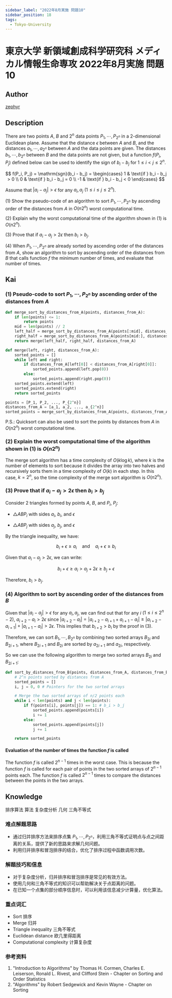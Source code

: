 ```yaml
---
sidebar_label: "2022年8月実施 問題10"
sidebar_position: 18
tags:
  - Tokyo-University
---
```


# 東京大学 新領域創成科学研究科 メディカル情報生命専攻 2022年8月実施 問題10

## **Author**
[zephyr](https://inshi-notes.zephyr-zdz.space/)

## **Description**
There are two points $A$, $B$ and $2^n$ data points $P_1, \cdots, P_{2^n}$ in a 2-dimensional Euclidean plane. Assume that the distance $\epsilon$ between $A$ and $B$, and the distances $a_1, \cdots, a_{2^n}$ between $A$ and the data points are given. The distances $b_1, \cdots, b_{2^n}$ between $B$ and the data points are not given, but a function $f(P_i, P_j)$ defined below can be used to identify the sign of $b_i - b_j$ for $1 \leq i < j \leq 2^n$.

$$
f(P_i, P_j) = \mathrm{sgn}(b_i - b_j) = 
\begin{cases} 
1 & \text{if } b_i - b_j > 0 \\
0 & \text{if } b_i - b_j = 0 \\
-1 & \text{if } b_i - b_j < 0
\end{cases}
$$

Assume that $|a_i - a_j| > \epsilon$ for any $a_i, a_j$ $(1 \leq i \leq j \leq 2^n)$.

(1) Show the pseudo-code of an algorithm to sort $P_1, \cdots, P_{2^n}$ by ascending order of the distances from $A$ in $O(n2^n)$ worst computational time.

(2) Explain why the worst computational time of the algorithm shown in (1) is $O(n2^n)$.

(3) Prove that if $a_i - a_j > 2\epsilon$ then $b_i > b_j$.

(4) When $P_1, \cdots, P_{2^n}$ are already sorted by ascending order of the distances from $A$, show an algorithm to sort by ascending order of the distances from $B$ that calls function $f$ the minimum number of times, and evaluate that number of times.

## **Kai**
### (1) Pseudo-code to sort $P_1, \cdots, P_{2^n}$ by ascending order of the distances from $A$

```python
def merge_sort_by_distances_from_A(points, distances_from_A):
    if len(points) <= 1:
        return points
    mid = len(points) // 2
    left_half = merge_sort_by_distances_from_A(points[:mid], distances_from_A[:mid])
    right_half = merge_sort_by_distances_from_A(points[mid:], distances_from_A[mid:])
    return merge(left_half, right_half, distances_from_A)

def merge(left, right, distances_from_A):
    sorted_points = []
    while left and right:
        if distances_from_A[left[0]] < distances_from_A[right[0]]:
            sorted_points.append(left.pop(0))
        else:
            sorted_points.append(right.pop(0))
    sorted_points.extend(left)
    sorted_points.extend(right)
    return sorted_points

points = [P_1, P_2, ..., P_{2^n}]
distances_from_A = [a_1, a_2, ..., a_{2^n}]
sorted_points = merge_sort_by_distances_from_A(points, distances_from_A)
```

P.S.: Quicksort can also be used to sort the points by distances from $A$ in $O(n2^n)$ worst computational time.

### (2) Explain the worst computational time of the algorithm shown in (1) is $O(n2^n)$

The merge sort algorithm has a time complexity of $O(k \log k)$, where $k$ is the number of elements to sort because it divides the array into two halves and recursively sorts them in a time complexity of $O(k)$ in each step. In this case, $k = 2^n$, so the time complexity of the merge sort algorithm is $O(n2^n)$.

### (3) Prove that if $a_i - a_j > 2\epsilon$ then $b_i > b_j$

Consider 2 triangles formed by points $A$, $B$, and $P_i$, $P_j$:

- $\triangle ABP_i$ with sides $a_i$, $b_i$, and $\epsilon$

- $\triangle ABP_j$ with sides $a_j$, $b_j$, and $\epsilon$

By the triangle inequality, we have:

$$
b_i + \epsilon \geq a_i \quad \text{and} \quad a_i + \epsilon \geq b_i
$$

Given that $a_i - a_j > 2\epsilon$, we can write:

$$
b_i + \epsilon \geq a_i > a_j + 2\epsilon \geq b_j + \epsilon
$$

Therefore, $b_i > b_j$.

### (4) Algorithm to sort by ascending order of the distances from $B$

Given that $|a_i - a_j| > \epsilon$ for any $a_i, a_j$, we can find out that for any $i$ ($1 \leq i \leq 2^n-2$), $a_{i+2} - a_i > 2\epsilon$ since $|a_{i+2} - a_i| = |a_{i+2} - a_{i+1} + a_{i+1} - a_i| \geq |a_{i+2} - a_{i+1}| + |a_{i+1} - a_i| > 2\epsilon$. This implies that $b_{i+2} > b_i$ by the proof in (3).

Therefore, we can sort $B_1, \cdots, B_{2^n}$ by combining two sorted arrays $B_{2i}$ and $B_{2i+1}$, where $B_{2i+1}$ and $B_{2i}$ are sorted by $a_{2i+1}$ and $a_{2i}$, respectively.

So we can use the following algorithm to merge two sorted arrays $B_{2i}$ and $B_{2i+1}$:

```python
def sort_by_distances_from_B(points, distances_from_A, distances_from_B):
    # 2^n points sorted by distances from A
    sorted_points = []
    i, j = 0, 0 # Pointers for the two sorted arrays

    # Merge the two sorted arrays of n/2 points each
    while i < len(points) and j < len(points):
        if f(points[i], points[j]) == 1: # b_i > b_j
            sorted_points.append(points[i])
            i += 1
        else:
            sorted_points.append(points[j])
            j += 1

    return sorted_points
```

#### Evaluation of the number of times the function $f$ is called

The function $f$ is called $2^{n-1}$ times in the worst case. This is because the function $f$ is called for each pair of points in the two sorted arrays of $2^{n-1}$ points each. The function $f$ is called $2^{n-1}$ times to compare the distances between the points in the two arrays.

## **Knowledge**

排序算法 算法 复杂度分析 几何 三角不等式

### 难点解题思路

- 通过归并排序方法来排序点集 $P_1, \cdots, P_{2^n}$，利用三角不等式证明点与点之间距离的关系，提供了新的思路来求解几何问题。
- 利用归并排序和冒泡排序的结合，优化了排序过程中函数调用次数。

### 解题技巧和信息

- 对于复杂度分析，归并排序和冒泡排序是常见的有效方法。
- 使用几何和三角不等式的知识可以帮助解决关于点距离的问题。
- 在已知一个点集的部分顺序信息时，可以利用该信息减少计算量，优化算法。

### 重点词汇

- Sort 排序
- Merge 归并
- Triangle inequality 三角不等式
- Euclidean distance 欧几里得距离
- Computational complexity 计算复杂度

### 参考资料

1. "Introduction to Algorithms" by Thomas H. Cormen, Charles E. Leiserson, Ronald L. Rivest, and Clifford Stein - Chapter on Sorting and Order Statistics
2. "Algorithms" by Robert Sedgewick and Kevin Wayne - Chapter on Sorting

